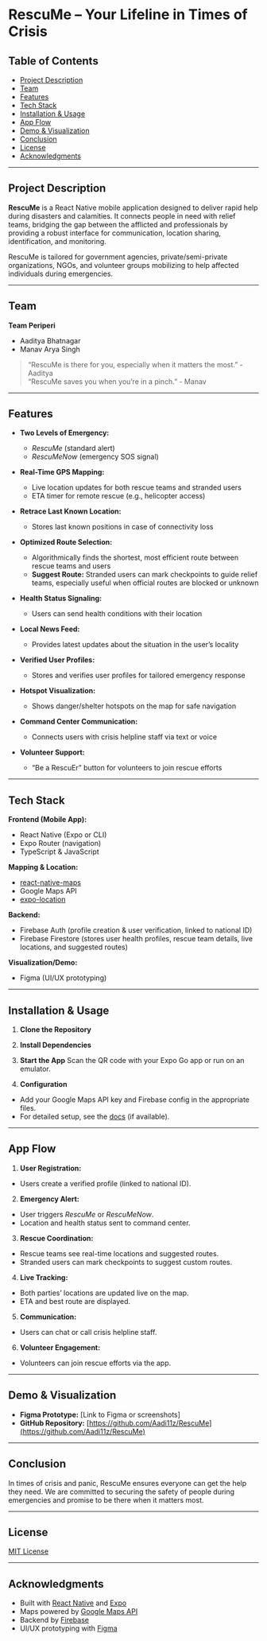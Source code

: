 # RescuMe – Your Lifeline in Times of Crisis

## Table of Contents
- [Project Description](#project-description)
- [Team](#team)
- [Features](#features)
- [Tech Stack](#tech-stack)
- [Installation & Usage](#installation--usage)
- [App Flow](#app-flow)
- [Demo & Visualization](#demo--visualization)
- [Conclusion](#conclusion)
- [License](#license)
- [Acknowledgments](#acknowledgments)

---

## Project Description

**RescuMe** is a React Native mobile application designed to deliver rapid help during disasters and calamities. It connects people in need with relief teams, bridging the gap between the afflicted and professionals by providing a robust interface for communication, location sharing, identification, and monitoring.

RescuMe is tailored for government agencies, private/semi-private organizations, NGOs, and volunteer groups mobilizing to help affected individuals during emergencies.

---

## Team

**Team Periperi**  
- Aaditya Bhatnagar  
- Manav Arya Singh

> “RescuMe is there for you, especially when it matters the most.” - Aaditya  
> “RescuMe saves you when you’re in a pinch.” - Manav

---

## Features

- **Two Levels of Emergency:**  
  - *RescuMe* (standard alert)
  - *RescuMeNow* (emergency SOS signal)

- **Real-Time GPS Mapping:**  
  - Live location updates for both rescue teams and stranded users  
  - ETA timer for remote rescue (e.g., helicopter access)

- **Retrace Last Known Location:**  
  - Stores last known positions in case of connectivity loss

- **Optimized Route Selection:**  
  - Algorithmically finds the shortest, most efficient route between rescue teams and users  
  - **Suggest Route:** Stranded users can mark checkpoints to guide relief teams, especially useful when official routes are blocked or unknown

- **Health Status Signaling:**  
  - Users can send health conditions with their location

- **Local News Feed:**  
  - Provides latest updates about the situation in the user’s locality

- **Verified User Profiles:**  
  - Stores and verifies user profiles for tailored emergency response

- **Hotspot Visualization:**  
  - Shows danger/shelter hotspots on the map for safe navigation

- **Command Center Communication:**  
  - Connects users with crisis helpline staff via text or voice

- **Volunteer Support:**  
  - “Be a RescuEr” button for volunteers to join rescue efforts

---

## Tech Stack

**Frontend (Mobile App):**
- React Native (Expo or CLI)
- Expo Router (navigation)
- TypeScript & JavaScript

**Mapping & Location:**
- [react-native-maps](https://github.com/react-native-maps/react-native-maps)
- Google Maps API
- [expo-location](https://docs.expo.dev/versions/latest/sdk/location/)

**Backend:**
- Firebase Auth (profile creation & user verification, linked to national ID)
- Firebase Firestore (stores user health profiles, rescue team details, live locations, and suggested routes)

**Visualization/Demo:**
- Figma (UI/UX prototyping)

---

## Installation & Usage

1. **Clone the Repository**

2. **Install Dependencies**

3. **Start the App**
Scan the QR code with your Expo Go app or run on an emulator.

4. **Configuration**
- Add your Google Maps API key and Firebase config in the appropriate files.
- For detailed setup, see the [docs](./docs/SETUP.md) (if available).

---

## App Flow

1. **User Registration:**  
- Users create a verified profile (linked to national ID).

2. **Emergency Alert:**  
- User triggers *RescuMe* or *RescuMeNow*.
- Location and health status sent to command center.

3. **Rescue Coordination:**  
- Rescue teams see real-time locations and suggested routes.
- Stranded users can mark checkpoints to suggest custom routes.

4. **Live Tracking:**  
- Both parties’ locations are updated live on the map.
- ETA and best route are displayed.

5. **Communication:**  
- Users can chat or call crisis helpline staff.

6. **Volunteer Engagement:**  
- Volunteers can join rescue efforts via the app.

---

## Demo & Visualization

- **Figma Prototype:** [Link to Figma or screenshots]
- **GitHub Repository:** [https://github.com/Aadi11z/RescuMe](https://github.com/Aadi11z/RescuMe)

---

## Conclusion

In times of crisis and panic, RescuMe ensures everyone can get the help they need. We are committed to securing the safety of people during emergencies and promise to be there when it matters most.

---

## License

[MIT License](./LICENSE)

---

## Acknowledgments

- Built with [React Native](https://reactnative.dev/) and [Expo](https://expo.dev/)
- Maps powered by [Google Maps API](https://developers.google.com/maps)
- Backend by [Firebase](https://firebase.google.com/)
- UI/UX prototyping with [Figma](https://figma.com)
